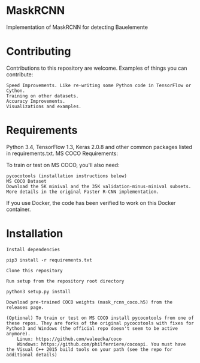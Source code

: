 # MaskRCNN
Implementation of MaskRCNN for detecting Bauelemente



# Contributing

Contributions to this repository are welcome. Examples of things you can contribute:

    Speed Improvements. Like re-writing some Python code in TensorFlow or Cython.
    Training on other datasets.
    Accuracy Improvements.
    Visualizations and examples.


# Requirements

Python 3.4, TensorFlow 1.3, Keras 2.0.8 and other common packages listed in requirements.txt.
MS COCO Requirements:

To train or test on MS COCO, you'll also need:

    pycocotools (installation instructions below)
    MS COCO Dataset
    Download the 5K minival and the 35K validation-minus-minival subsets. More details in the original Faster R-CNN implementation.

If you use Docker, the code has been verified to work on this Docker container.


# Installation

    Install dependencies

    pip3 install -r requirements.txt

    Clone this repository

    Run setup from the repository root directory

    python3 setup.py install

    Download pre-trained COCO weights (mask_rcnn_coco.h5) from the releases page.

    (Optional) To train or test on MS COCO install pycocotools from one of these repos. They are forks of the original pycocotools with fixes for Python3 and Windows (the official repo doesn't seem to be active anymore).
        Linux: https://github.com/waleedka/coco
        Windows: https://github.com/philferriere/cocoapi. You must have the Visual C++ 2015 build tools on your path (see the repo for additional details)
